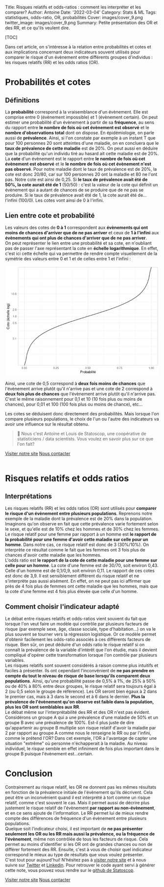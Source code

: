Title: Risques relatifs et odds-ratios : comment les interpréter et les comparer?
Author: Antoine
Date: '2022-03-04'
Category: Stats & ML
Tags: statistiques, odds-ratio, OR, probabilités
Cover: images/cover_9.png
twitter_image: images/cover_9.png
Summary: Petite présentation des OR et des RR, et ce qu'ils veulent dire.

[TOC] 

Dans cet article, on s'intéresse à la relation entre probabilités et cotes et aux implications concernant deux indicateurs souvent utilisés pour comparer le risque d'un évènement entre différents groupes d'individus : les risques relatifs (RR) et les odds ratios (OR). 
 
# Probabilités et cotes  

## Définitions  

La __probabilité__ correspond à la vraisemblance d'un évènement. Elle est comprise entre 0 (évènement impossible) et 1 (évènement certain). On peut estimer une probabilité d'un évènement à partir de sa __fréquence__, au sens du rapport entre __le nombre de fois où cet évènement est observé__ et le __nombre d'observations total__ dont on dispose. En épidémiologie, on parle aussi de __prévalence__. Ainsi, si l'on constate par exemple à un instant T que pour 100 personnes 20 sont atteintes d'une maladie, on en concluera que le __taux de prévalence de cette maladie__ est de 20%. On peut aussi en déduire que la probabilité qu'un individu tiré au hasard ait cette maladie est de 20%.  
La __cote__ d'un évènement est le rapport entre __le nombre de fois où cet évènement est observé__ et le __le nombre de fois où cet évènement n'est pas observé__. Pour notre maladie dont le taux de prévalence est de 20%, la cote est donc 20/80, car sur 100 personnes 20 ont la maladie et 80 ne l'ont pas. Notre cote est ainsi de 0,25. Si __le taux de prévalence avait été de 50%, la cote aurait été de 1__ (50/50) : c'est la valeur de la cote qui définit un évènement qui a autant de chances de se produire que de ne pas se produire. Si le taux de prévalence avait été de 1, la cote aurait été de... l'infini (100/0). Les cotes vont ainsi de 0 à l'infini. 

## Lien entre cote et probabilité  

Les valeurs des cotes de __0 à 1__ correspondent aux __évènements qui ont moins de chances d'arriver que de ne pas arriver__ et ceux de __1 à l'infini__ aux __évènements qui ont plus de chances d'arriver que de ne pas arriver__.   
On peut représenter le lien entre une probabilité et sa cote, en n'oubliant pas de passer l'axe représentant la cote en __échelle logarithmique__. En effet, c'est ici cette échelle qui va permettre de rendre compte visuellement de la symétrie des valeurs entre 0 et 1 et de celles entre 1 et l'infini :  

![Pelican](../images/or_rr/unnamed-chunk-1-1.png)

Ainsi, une cote de 0,5 correspond à __deux fois moins de chances__ que l'évènement arrive plutôt qu'il n'arrive pas et une cote de 2 correspond à __deux fois plus de chances__ que l'évènement arrive plutôt qu'il n'arrive pas. C'est le même raisonnement pour 0,1 et 10 (10 fois plus ou moins de chances), pour 0,01 et 100 (100 fois plus ou  moins de chance), etc...  

Les cotes se déduisent donc directement des probabilités. Mais lorsque l'on compare plusieurs populations, le choix de l'un ou l'autre des indicateurs va avoir une influence sur le résultat obtenu.     

> 👋 Nous c'est Antoine et Louis de Statoscop, une coopérative de statisticiens / data scientists.
> Vous voulez en savoir plus sur ce que l'on fait?
<div class = "d-flex justify-content-center mt-4">
   <a href="https://statoscop.fr" target=_blank class="btn btn-primary btn-custom text-uppercase" type="button">Visiter notre site</a>
   <a href="https://statoscop.fr/contact" target=_blank class="btn btn-primary btn-custom text-uppercase" type="button">Nous contacter</a>
</div>
<br>  


# Risques relatifs et odds ratios   

## Interprétations

Les risques relatifs (RR) et les odds ratios (OR) sont utilisés pour __comparer le risque d'un évènement entre plusieurs populations__. Reprenons notre exemple de la maladie dont la prévalence est de 20% dans la population. Imaginons qu'on observe en fait que cette prévalence varie fortement selon le sexe, et qu'elle est de 10% chez les hommes et de 30% chez les femmes.  
Le risque relatif pour une femme par rapport à un homme est __le rapport de la probabilité pour une femme d'avoir cette maladie sur celle pour un homme__. Dans notre cas, ce risque relatif est donc de 3 (30%/10%). On interprète ce résultat comme le fait que les femmes ont 3 fois plus de chances d'avoir cette maladie que les hommes.  
L'odds ratio est __le rapport de la cote de cette maladie pour une femme sur celle pour un homme__. La cote d'une femme est de 30/70, soit environ 0,43. Celle d'un homme est de 0,1/0,9, soit environ 0,11. Le rapport de ces cotes est donc de 3,9. Il est sensiblement différent du risque relatif et ne s'interprète pas aussi aisément. En effet, on ne peut pas ici affirmer que près de 4 fois plus de femmes ont cette maladie que les hommes, mais que la cote d'une femme est 4 fois plus élevée que celle d'un homme.  

## Comment choisir l'indicateur adapté  

Le débat entre risques relatifs et odds-ratios vient souvent du fait que lorsque l'on veut faire un modèle qui contrôle par plusieurs facteurs de risque (par exemple sexe, âge, classe sociale, type d'habitation...) on va le plus souvent se tourner vers la régression logistique. Or ce modèle permet d'obtenir facilement les odds-ratio associés à ces différents facteurs de risque. Bien sûr, on peut déduire d'un odds ratio le risque relatif si on connaît la prévalence de la variable d'intérêt que l'on étudie, mais il devient compliqué d'opérer cette transformation lorsque l'on contrôle par plusieurs variables.  
Les risques relatifs sont souvent considérés à raison comme plus intuitifs et faciles à présenter. Ils ont cependant l'inconvénient de __ne pas prendre en compte du tout le niveau de risque de base lorsqu'ils comparent deux populations__. Ainsi, qu'une probabilité passe de 0,5% à 1%, de 25% à 50% ou de 40% à 80% entre deux groupes, le risque relatif sera toujours égal à 2 (ou 0,5 selon le groupe de référence). Les OR seront bien égaux à 2 dans le premier cas, mais à 3 dans le second et à 6 dans le dernier. __Plus la prévalence de l'évènement qu'on observe est faible dans la population, plus les OR sont semblables aux RR__.  
Le débat même sur l'interprétabilité des RR et des OR n'est pas évident. Considérons un groupe A qui a une prévalence d'une maladie de 50% et un groupe B avec une prévalence de 100%. Est-il plus juste de dire qu'appartenir au groupe B multiplie son risque relatif d'avoir la maladie par 2 par rapport au groupe A comme nous le renseigne le RR ou par l'infini, comme le prétend l'OR? Dans cet exemple, l'OR a l'avantage de capter une situation "extrême" où personne n'échapperait à la maladie. Au niveau individuel, le _risque_ semble en effet infiniment de fois plus important dans le groupe B puisque l'évènement est...certain.
 
# Conclusion  
Contrairement au risque relatif, les OR ne donnent pas les mêmes résultats en fonction de la prévalence initiale de l'évènement qu'ils décrivent. Cela peut être un inconvénient quand il est interprété à tort comme un risque relatif, comme c'est souvent le cas. Mais il permet aussi de décrire plus justement le risque relatif de l'évènement __par rapport au non-évènement__, et en ce sens ajoute de l'information. Le RR permet lui de mieux rendre compte des différences de fréquence d'un évènement entre plusieurs populations.  
Quelque soit l'indicateur choisi, il est important de __ne pas présenter seulement les OR ou les RR mais aussi la prévalence, ou la fréquence de l'évènement__, même non contrôlée de tous les facteurs de risque. Cela permet au moins d'identifier si les OR ont de grandes chances ou non de différer fortement des RR. Ensuite, c'est à vous de choisir quel indicateur correspond le mieux au type de résultats que vous voulez présenter.    
C'est tout pour aujourd'hui! N'hésitez pas à [visiter notre site](https://www.statoscop.fr) et à nous suivre sur [Twitter](https://twitter.com/stato_scop) et [Linkedin](https://www.linkedin.com/company/statoscop). Pour retrouver le code ayant servi à générer cette note, vous pouvez vous rendre sur le [github de Statoscop](https://github.com/Statoscop/notebooks-blog).  
  
  
  
<div class = "d-flex justify-content-center mt-4">
   <a href="https://statoscop.fr" target=_blank class="btn btn-primary btn-custom text-uppercase" type="button">Visiter notre site</a>
   <a href="https://statoscop.fr/contact" target=_blank class="btn btn-primary btn-custom text-uppercase" type="button">Nous contacter</a>
</div>
<br>  